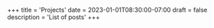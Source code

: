 +++
title = 'Projects'
date = 2023-01-01T08:30:00-07:00
draft = false
description = 'List of posts'
+++
